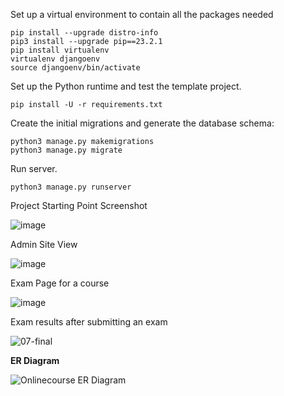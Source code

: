 Set up a virtual environment to contain all the packages needed
```
pip install --upgrade distro-info
pip3 install --upgrade pip==23.2.1
pip install virtualenv
virtualenv djangoenv
source djangoenv/bin/activate
```
Set up the Python runtime and test the template project.
```
pip install -U -r requirements.txt
```

Create the initial migrations and generate the database schema:
```
python3 manage.py makemigrations
python3 manage.py migrate
```

Run server.
```
python3 manage.py runserver
```

Project Starting Point Screenshot

![image](https://github.com/cagri32/Django-Cloud-App-with-Database/assets/43071105/5f268772-2d20-4233-a221-991ee37aff72)

Admin Site View

![image](https://github.com/cagri32/Django-Cloud-App-with-Database/assets/43071105/c625283c-4ed8-4694-b7e5-4fb9eea4db27)

Exam Page for a course

![image](https://github.com/cagri32/Django-Cloud-App-with-Database/assets/43071105/e943ab2f-fec2-45be-a44e-c7cdd4abb65f)

Exam results after submitting an exam

![07-final](https://github.com/cagri32/Django-Cloud-App-with-Database/assets/43071105/a73944aa-45d1-4b30-9142-5b9b43662917)

**ER Diagram**

![Onlinecourse ER Diagram](https://github.com/ibm-developer-skills-network/final-cloud-app-with-database/blob/master/static/media/course_images/onlinecourse_app_er.png)
